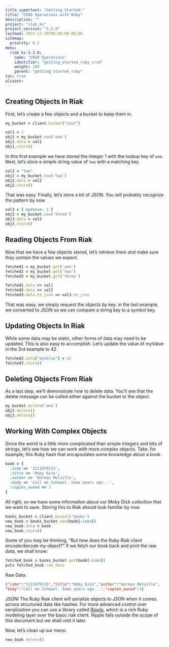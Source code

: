 ```yaml
---
title_supertext: "Getting Started:"
title: "CRUD Operations with Ruby"
description: ""
project: "riak_kv"
project_version: "3.2.0"
lastmod: 2022-12-30T00:00:00-00:00
sitemap:
  priority: 0.2
menu:
  riak_kv-3.2.0:
    name: "CRUD Operations"
    identifier: "getting_started_ruby_crud"
    weight: 100
    parent: "getting_started_ruby"
toc: true
aliases:
---
```


## Creating Objects In Riak

First, let’s create a few objects and a bucket to keep them in.

```ruby
my_bucket = client.bucket("test")

val1 = 1
obj1 = my_bucket.new('one')
obj1.data = val1
obj1.store()
```

In this first example we have stored the integer 1 with the lookup key
of `one`. Next, let’s store a simple string value of `two` with a
matching key.

```ruby
val2 = "two"
obj2 = my_bucket.new('two')
obj2.data = val2
obj2.store()
```

That was easy. Finally, let’s store a bit of JSON. You will probably
recognize the pattern by now.

```ruby
val3 = { myValue: 3 }
obj3 = my_bucket.new('three')
obj3.data = val3
obj3.store()
```

## Reading Objects From Riak

Now that we have a few objects stored, let’s retrieve them and make sure
they contain the values we expect.

```ruby
fetched1 = my_bucket.get('one')
fetched2 = my_bucket.get('two')
fetched3 = my_bucket.get('three')

fetched1.data == val1
fetched2.data == val2
fetched3.data.to_json == val3.to_json
```

That was easy. we simply request the objects by key. in the last
example, we converted to JSON so we can compare a string key to a symbol
key.

## Updating Objects In Riak

While some data may be static, other forms of data may need to be
updated. This is also easy to accomplish. Let’s update the value of
myValue in the 3rd example to 42.

```ruby
fetched3.data["myValue"] = 42
fetched3.store()
```

## Deleting Objects From Riak

As a last step, we’ll demonstrate how to delete data. You’ll see that
the delete message can be called either against the bucket or the
object.

```ruby
my_bucket.delete('one')
obj2.delete()
obj3.delete()
```

## Working With Complex Objects

Since the world is a little more complicated than simple integers and
bits of strings, let’s see how we can work with more complex objects.
Take, for example, this Ruby hash that encapsulates some knowledge about
a book.

```ruby
book = {
  :isbn => '1111979723',
  :title => 'Moby Dick',
  :author => 'Herman Melville',
  :body => 'Call me Ishmael. Some years ago...',
  :copies_owned => 3
}
```

All right, so we have some information about our Moby Dick collection
that we want to save. Storing this to Riak should look familiar by now.

```ruby
books_bucket = client.bucket('books')
new_book = books_bucket.new(book[:isbn])
new_book.data = book
new_book.store()
```

Some of you may be thinking, "But how does the Ruby Riak client
encode/decode my object?" If we fetch our book back and print the raw
data, we shall know:

```ruby
fetched_book = books_bucket.get(book[:isbn])
puts fetched_book.raw_data
```

Raw Data:

```json
{"isbn":"1111979723","title":"Moby Dick","author":"Herman Melville",
"body":"Call me Ishmael. Some years ago...","copies_owned":3}
```

JSON! The Ruby Riak client will serialize objects to JSON when it comes
across structured data like hashes.  For more advanced control over
serialization you can use a library called
[Ripple](https://github.com/basho/ripple), which is a rich Ruby modeling
layer over the basic riak client. Ripple falls outside the scope of
this document but we shall visit it later.

Now, let’s clean up our mess:

```ruby
new_book.delete()
```

